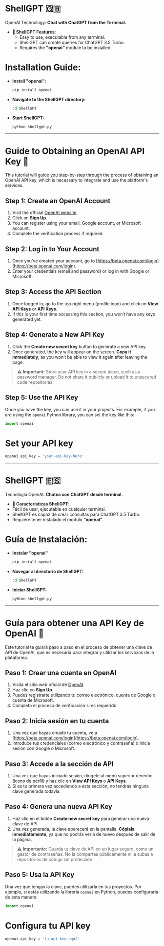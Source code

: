 # ShellGPT 🇬🇧
OpenAI Technology: **Chat with ChatGPT from the Terminal.**

- **🤖 ShellGPT Features**:
  - Easy to use, executable from any terminal.
  - ShellGPT can create queries for ChatGPT 3.5 Turbo.
  - Requires the **"openai"** module to be installed.

# **Installation Guide**:

  - **Install "openai":**
    ```bash
    pip install openai
    ```

  - **Navigate to the ShellGPT directory:**
    ```bash
    cd ShellGPT
    ```

  - **Start ShellGPT:**
    ```bash
    python shellgpt.py
    ```

--- 


# Guide to Obtaining an OpenAI API Key 🔑

This tutorial will guide you step-by-step through the process of obtaining an OpenAI API key, which is necessary to integrate and use the platform's services.

## Step 1: Create an OpenAI Account

1. Visit the official [OpenAI website](https://beta.openai.com/signup/).
2. Click on **Sign Up**.
3. You can register using your email, Google account, or Microsoft account.
4. Complete the verification process if required.

## Step 2: Log in to Your Account

1. Once you've created your account, go to [https://beta.openai.com/login](https://beta.openai.com/login).
2. Enter your credentials (email and password) or log in with Google or Microsoft.

## Step 3: Access the API Section

1. Once logged in, go to the top right menu (profile icon) and click on **View API Keys** or **API Keys**.
2. If this is your first time accessing this section, you won’t have any keys generated yet.

## Step 4: Generate a New API Key

1. Click the **Create new secret key** button to generate a new API key.
2. Once generated, the key will appear on the screen. **Copy it immediately**, as you won’t be able to view it again after leaving the page.

> ⚠️ **Important:** Store your API key in a secure place, such as a password manager. Do not share it publicly or upload it to unsecured code repositories.

## Step 5: Use the API Key
Once you have the key, you can use it in your projects. For example, if you are using the `openai` Python library, you can set the key like this:

```python
import openai
```

# Set your API key
```python
openai.api_key = 'your-api-key-here'
```

---

# ShellGPT 🇪🇸
Tecnología OpenAI: **Chatea con ChatGPT desde terminal.**

- **🤖 Características ShellGPT**:  
- Fácil de usar, ejecutable en cualquier terminal.
- ShellGPT es capaz de crear consultas para ChatGPT 3.5 Turbo.
- Requiere tener instalado el modulo **"openai"**.

# **Guía de Instalación**:

- **Instalar "openai"**
  ```bash
  pip install openai
  ```

- **Navegar al directorio de ShellGPT:**
  ```bash
  cd ShellGPT
  ```

- **Iniciar ShellGPT:**
  ```bash
  pyhton shellgpt.py
  ```

---


  # Guía para obtener una API Key de OpenAI 🔑

Este tutorial te guiará paso a paso en el proceso de obtener una clave de API de OpenAI, que es necesaria para integrar y utilizar los servicios de la plataforma.

## Paso 1: Crear una cuenta en OpenAI

1. Visita el sitio web oficial de [OpenAI](https://beta.openai.com/signup/).
2. Haz clic en **Sign Up**.
3. Puedes registrarte utilizando tu correo electrónico, cuenta de Google o cuenta de Microsoft.
4. Completa el proceso de verificación si es requerido.

## Paso 2: Inicia sesión en tu cuenta

1. Una vez que hayas creado tu cuenta, ve a [https://beta.openai.com/login](https://beta.openai.com/login).
2. Introduce tus credenciales (correo electrónico y contraseña) o inicia sesión con Google o Microsoft.

## Paso 3: Accede a la sección de API

1. Una vez que hayas iniciado sesión, dirígete al menú superior derecho (icono de perfil) y haz clic en **View API Keys** o **API Keys**.
2. Si es tu primera vez accediendo a esta sección, no tendrás ninguna clave generada todavía.

## Paso 4: Genera una nueva API Key

1. Haz clic en el botón **Create new secret key** para generar una nueva clave de API.
2. Una vez generada, la clave aparecerá en la pantalla. **Cópiala inmediatamente**, ya que no podrás verla de nuevo después de salir de la página.

> ⚠️ **Importante:** Guarda tu clave de API en un lugar seguro, como un gestor de contraseñas. No la compartas públicamente ni la subas a repositorios de código sin protección.

## Paso 5: Usa la API Key

Una vez que tengas la clave, puedes utilizarla en tus proyectos. Por ejemplo, si estás utilizando la librería `openai` en Python, puedes configurarla de esta manera:
```python
import openai
```

# Configura tu API key
```python
openai.api_key = 'tu-api-key-aquí'
```


